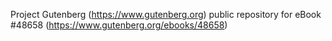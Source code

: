 Project Gutenberg (https://www.gutenberg.org) public repository for eBook #48658 (https://www.gutenberg.org/ebooks/48658)
